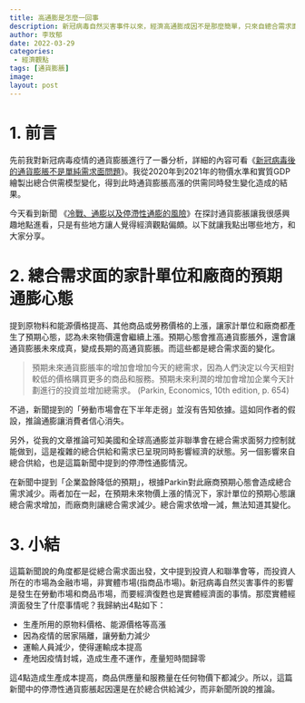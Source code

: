 ```yaml
---
title: 高通膨是怎麼一回事
description: 新冠病毒自然災害事件以來，經濟高通膨成因不是那麼簡單，只來自總合需求面！本文分享無論是消費者的預期或是企業對營收的預期都是總合需求面影響！而這場自然災害事件不僅僅只有總合需求面，更有總合供給面的影響！過去石油危機讓停滯性通貨膨脹聞名於世，現在新冠病毒自然災害看似總合需求面影響，實則總合需求同樣受影響。並且在全球化的影響下，加劇了消費為主國家的總合供給變動！
author: 李玫郁
date: 2022-03-29
categories:
 - 經濟觀點
tags: [通貨膨脹]
image: 
layout: post
---
```


# 1. 前言
先前我對新冠病毒疫情的通貨膨脹進行了一番分析，詳細的內容可看《[新冠病毒後的通貨膨脹不是單純需求面問題](https://meiyulee.github.io/leetalk/經濟觀點/2022/03/21/inflation/)》。我從2020年到2021年的物價水準和實質GDP繪製出總合供需模型變化，得到此時通貨膨脹高漲的供需同時發生變化造成的結果。

今天看到新聞 《[冷戰、通膨以及停滯性通膨的風險](https://news.cnyes.com/news/id/4843174)》在探討通貨膨脹讓我很感興趣地點進看，只是有些地方讓人覺得經濟觀點偏頗。以下就讓我點出哪些地方，和大家分享。

# 2. 總合需求面的家計單位和廠商的預期通膨心態 

提到原物料和能源價格提高、其他商品或勞務價格的上漲，讓家計單位和廠商都產生了預期心態，認為未來物價還會繼續上漲。預期心態會推高通貨膨脹外，還會讓通貨膨脹未來成真，變成長期的高通貨膨脹。而這些都是總合需求面的變化。

> 預期未來通貨膨脹率的增加會增加今天的總需求，因為人們決定以今天相對較低的價格購買更多的商品和服務。預期未來利潤的增加會增加企業今天計劃進行的投資並增加總需求。 (Parkin, Economics, 10th edition, p. 654)

不過，新聞提到的「勞動市場會在下半年走弱」並沒有告知依據。這如同作者的假設，推論通膨讓消費者信心消失。

另外，從我的文章推論可知美國和全球高通膨並非聯準會在總合需求面努力控制就能做到，這是複雜的總合供給和需求已呈現同時影響經濟的狀態。另一個影響來自總合供給，也是這篇新聞中提到的停滯性通膨情況。

在新聞中提到「企業盈餘降低的預期」，根據Parkin對此廠商預期心態會造成總合需求減少。兩者加在一起，在預期未來物價上漲的情況下，家計單位的預期心態讓總合需求增加，而廠商則讓總合需求減少。總合需求依增一減，無法知道其變化。

# 3. 小結

這篇新聞說的角度都是從總合需求面出發，文中提到投資人和聯準會等，而投資人所在的市場為金融市場，非實體市場(指商品市場)。新冠病毒自然災害事件的影響是發生在勞動市場和商品市場，而要經濟復甦也是實體經濟面的事情。那麼實體經濟面發生了什麼事情呢？我歸納出4點如下：

- 生產所用的原物料價格、能源價格等高漲
- 因為疫情的居家隔離，讓勞動力減少
- 運輸人員減少，使得運輸成本提高
- 產地因疫情封城，造成生產不運作，產量短時間歸零

這4點造成生產成本提高，商品供應量和服務量在任何物價下都減少。所以，這篇新聞中的停滯性通貨膨脹起因還是在於總合供給減少，而非新聞所說的推論。